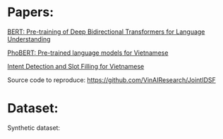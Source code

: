 # Papers:

[BERT: Pre-training of Deep Bidirectional Transformers for Language Understanding](https://arxiv.org/pdf/1810.04805)

[PhoBERT: Pre-trained language models for Vietnamese](https://arxiv.org/pdf/2003.00744)

[Intent Detection and Slot Filling for Vietnamese](https://arxiv.org/pdf/2104.02021)

Source code to reproduce: https://github.com/VinAIResearch/JointIDSF

# Dataset:

Synthetic dataset: 